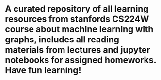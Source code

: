 # A curated repository of all learning resources from stanfords CS224W course about machine learning with graphs, includes all reading materials from lectures and jupyter notebooks for assigned homeworks. Have fun learning!
